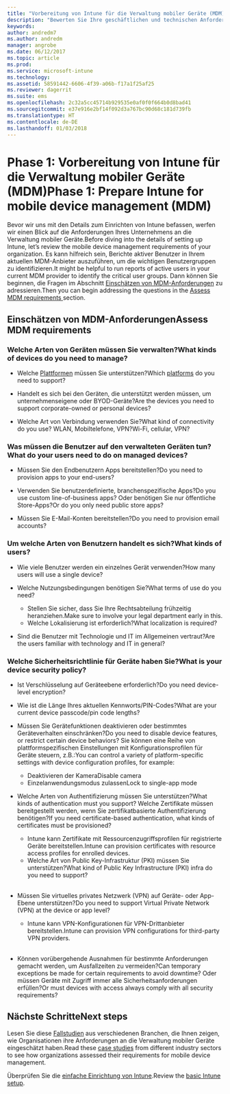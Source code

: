 ```yaml
---
title: "Vorbereitung von Intune für die Verwaltung mobiler Geräte (MDM)"
description: "Bewerten Sie Ihre geschäftlichen und technischen Anforderungen, bevor Sie zu Intune migrieren."
keywords: 
author: andredm7
ms.author: andredm
manager: angrobe
ms.date: 06/12/2017
ms.topic: article
ms.prod: 
ms.service: microsoft-intune
ms.technology: 
ms.assetid: 58591442-6606-4f39-a06b-f17a1f25af25
ms.reviewer: dagerrit
ms.suite: ems
ms.openlocfilehash: 2c32a5cc45714b929535e0af0f0f664b0d8bad41
ms.sourcegitcommit: e37e916e2bf14f092d3a767bc90d68c181d739fb
ms.translationtype: HT
ms.contentlocale: de-DE
ms.lasthandoff: 01/03/2018
---
```

# <a name="phase-1-prepare-intune-for-mobile-device-management-mdm"></a><span data-ttu-id="62cf2-103">Phase 1: Vorbereitung von Intune für die Verwaltung mobiler Geräte (MDM)</span><span class="sxs-lookup"><span data-stu-id="62cf2-103">Phase 1: Prepare Intune for mobile device management (MDM)</span></span>

<span data-ttu-id="62cf2-104">Bevor wir uns mit den Details zum Einrichten von Intune befassen, werfen wir einen Blick auf die Anforderungen Ihres Unternehmens an die Verwaltung mobiler Geräte.</span><span class="sxs-lookup"><span data-stu-id="62cf2-104">Before diving into the details of setting up Intune, let’s review the mobile device management requirements of your organization.</span></span> <span data-ttu-id="62cf2-105">Es kann hilfreich sein, Berichte aktiver Benutzer in Ihrem aktuellen MDM-Anbieter auszuführen, um die wichtigen Benutzergruppen zu identifizieren.</span><span class="sxs-lookup"><span data-stu-id="62cf2-105">It might be helpful to run reports of active users in your current MDM provider to identify the critical user groups.</span></span> <span data-ttu-id="62cf2-106">Dann können Sie beginnen, die Fragen im Abschnitt [Einschätzen von MDM-Anforderungen](migration-guide-prepare.md#assess-mdm-requirements) zu adressieren.</span><span class="sxs-lookup"><span data-stu-id="62cf2-106">Then you can begin addressing the questions in the [Assess MDM requirements ](migration-guide-prepare.md#assess-mdm-requirements) section.</span></span>

## <a name="assess-mdm-requirements"></a><span data-ttu-id="62cf2-107">Einschätzen von MDM-Anforderungen</span><span class="sxs-lookup"><span data-stu-id="62cf2-107">Assess MDM requirements</span></span>

### <a name="what-kinds-of-devices-do-you-need-to-manage"></a><span data-ttu-id="62cf2-108">Welche Arten von Geräten müssen Sie verwalten?</span><span class="sxs-lookup"><span data-stu-id="62cf2-108">What kinds of devices do you need to manage?</span></span>

-   <span data-ttu-id="62cf2-109">Welche [Plattformen](supported-devices-browsers.md) müssen Sie unterstützen?</span><span class="sxs-lookup"><span data-stu-id="62cf2-109">Which [platforms](supported-devices-browsers.md) do you need to support?</span></span>

-   <span data-ttu-id="62cf2-110">Handelt es sich bei den Geräten, die unterstützt werden müssen, um unternehmenseigene oder BYOD-Geräte?</span><span class="sxs-lookup"><span data-stu-id="62cf2-110">Are the devices you need to support corporate-owned or personal devices?</span></span>

-   <span data-ttu-id="62cf2-111">Welche Art von Verbindung verwenden Sie?</span><span class="sxs-lookup"><span data-stu-id="62cf2-111">What kind of connectivity do you use?</span></span> <span data-ttu-id="62cf2-112">WLAN, Mobiltelefone, VPN?</span><span class="sxs-lookup"><span data-stu-id="62cf2-112">Wi-Fi, cellular, VPN?</span></span>

### <a name="what-do-your-users-need-to-do-on-managed-devices"></a><span data-ttu-id="62cf2-113">Was müssen die Benutzer auf den verwalteten Geräten tun?</span><span class="sxs-lookup"><span data-stu-id="62cf2-113">What do your users need to do on managed devices?</span></span>

-   <span data-ttu-id="62cf2-114">Müssen Sie den Endbenutzern Apps bereitstellen?</span><span class="sxs-lookup"><span data-stu-id="62cf2-114">Do you need to provision apps to your end-users?</span></span>

-   <span data-ttu-id="62cf2-115">Verwenden Sie benutzerdefinierte, branchenspezifische Apps?</span><span class="sxs-lookup"><span data-stu-id="62cf2-115">Do you use custom line-of-business apps?</span></span> <span data-ttu-id="62cf2-116">Oder benötigen Sie nur öffentliche Store-Apps?</span><span class="sxs-lookup"><span data-stu-id="62cf2-116">Or do you only need public store apps?</span></span>

-   <span data-ttu-id="62cf2-117">Müssen Sie E-Mail-Konten bereitstellen?</span><span class="sxs-lookup"><span data-stu-id="62cf2-117">Do you need to provision email accounts?</span></span>

### <a name="what-kinds-of-users"></a><span data-ttu-id="62cf2-118">Um welche Arten von Benutzern handelt es sich?</span><span class="sxs-lookup"><span data-stu-id="62cf2-118">What kinds of users?</span></span>

-   <span data-ttu-id="62cf2-119">Wie viele Benutzer werden ein einzelnes Gerät verwenden?</span><span class="sxs-lookup"><span data-stu-id="62cf2-119">How many users will use a single device?</span></span>

-   <span data-ttu-id="62cf2-120">Welche Nutzungsbedingungen benötigen Sie?</span><span class="sxs-lookup"><span data-stu-id="62cf2-120">What terms of use do you need?</span></span>

    -   <span data-ttu-id="62cf2-121">Stellen Sie sicher, dass Sie Ihre Rechtsabteilung frühzeitig heranziehen.</span><span class="sxs-lookup"><span data-stu-id="62cf2-121">Make sure to involve your legal department early in this.</span></span>
    -   <span data-ttu-id="62cf2-122">Welche Lokalisierung ist erforderlich?</span><span class="sxs-lookup"><span data-stu-id="62cf2-122">What localization is required?</span></span>

-   <span data-ttu-id="62cf2-123">Sind die Benutzer mit Technologie und IT im Allgemeinen vertraut?</span><span class="sxs-lookup"><span data-stu-id="62cf2-123">Are the users familiar with technology and IT in general?</span></span>

### <a name="what-is-your-device-security-policy"></a><span data-ttu-id="62cf2-124">Welche Sicherheitsrichtlinie für Geräte haben Sie?</span><span class="sxs-lookup"><span data-stu-id="62cf2-124">What is your device security policy?</span></span>

- <span data-ttu-id="62cf2-125">Ist Verschlüsselung auf Geräteebene erforderlich?</span><span class="sxs-lookup"><span data-stu-id="62cf2-125">Do you need device-level encryption?</span></span>

- <span data-ttu-id="62cf2-126">Wie ist die Länge Ihres aktuellen Kennworts/PIN-Codes?</span><span class="sxs-lookup"><span data-stu-id="62cf2-126">What are your current device passcode/pin code lengths?</span></span>

- <span data-ttu-id="62cf2-127">Müssen Sie Gerätefunktionen deaktivieren oder bestimmtes Geräteverhalten einschränken?</span><span class="sxs-lookup"><span data-stu-id="62cf2-127">Do you need to disable device features, or restrict certain device behaviors?</span></span> <span data-ttu-id="62cf2-128">Sie können eine Reihe von plattformspezifischen Einstellungen mit Konfigurationsprofilen für Geräte steuern, z.B.:</span><span class="sxs-lookup"><span data-stu-id="62cf2-128">You can control a variety of platform-specific settings with device configuration profiles, for example:</span></span>
    - <span data-ttu-id="62cf2-129">Deaktivieren der Kamera</span><span class="sxs-lookup"><span data-stu-id="62cf2-129">Disable camera</span></span>
    - <span data-ttu-id="62cf2-130">Einzelanwendungsmodus zulassen</span><span class="sxs-lookup"><span data-stu-id="62cf2-130">Lock to single-app mode</span></span><br/>

- <span data-ttu-id="62cf2-131">Welche Arten von Authentifizierung müssen Sie unterstützen?</span><span class="sxs-lookup"><span data-stu-id="62cf2-131">What kinds of authentication must you support?</span></span> <span data-ttu-id="62cf2-132">Welche Zertifikate müssen bereitgestellt werden, wenn Sie zertifikatbasierte Authentifizierung benötigen?</span><span class="sxs-lookup"><span data-stu-id="62cf2-132">If you need certificate-based authentication, what kinds of certificates must be provisioned?</span></span>
  - <span data-ttu-id="62cf2-133">Intune kann Zertifikate mit Ressourcenzugriffsprofilen für registrierte Geräte bereitstellen.</span><span class="sxs-lookup"><span data-stu-id="62cf2-133">Intune can provision certificates with resource access profiles for enrolled devices.</span></span>
  -   <span data-ttu-id="62cf2-134">Welche Art von Public Key-Infrastruktur (PKI) müssen Sie unterstützen?</span><span class="sxs-lookup"><span data-stu-id="62cf2-134">What kind of Public Key Infrastructure (PKI) infra do you need to support?</span></span>
  <br></br>
- <span data-ttu-id="62cf2-135">Müssen Sie virtuelles privates Netzwerk (VPN) auf Geräte- oder App-Ebene unterstützen?</span><span class="sxs-lookup"><span data-stu-id="62cf2-135">Do you need to support Virtual Private Network (VPN) at the device or app level?</span></span>

  -   <span data-ttu-id="62cf2-136">Intune kann VPN-Konfigurationen für VPN-Drittanbieter bereitstellen.</span><span class="sxs-lookup"><span data-stu-id="62cf2-136">Intune can provision VPN configurations for third-party VPN providers.</span></span>
  <br/><br/>
- <span data-ttu-id="62cf2-137">Können vorübergehende Ausnahmen für bestimmte Anforderungen gemacht werden, um Ausfallzeiten zu vermeiden?</span><span class="sxs-lookup"><span data-stu-id="62cf2-137">Can temporary exceptions be made for certain requirements to avoid downtime?</span></span> <span data-ttu-id="62cf2-138">Oder müssen Geräte mit Zugriff immer alle Sicherheitsanforderungen erfüllen?</span><span class="sxs-lookup"><span data-stu-id="62cf2-138">Or must devices with access always comply with all security requirements?</span></span>

## <a name="next-steps"></a><span data-ttu-id="62cf2-139">Nächste Schritte</span><span class="sxs-lookup"><span data-stu-id="62cf2-139">Next steps</span></span>
<span data-ttu-id="62cf2-140">Lesen Sie diese [Fallstudien](https://customers.microsoft.com/story/mwh-global-now-part-of-stantec-secures-mobile-devices-with-intune) aus verschiedenen Branchen, die Ihnen zeigen, wie Organisationen ihre Anforderungen an die Verwaltung mobiler Geräte eingeschätzt haben.</span><span class="sxs-lookup"><span data-stu-id="62cf2-140">Read these [case studies](https://customers.microsoft.com/story/mwh-global-now-part-of-stantec-secures-mobile-devices-with-intune) from different industry sectors to see how organizations assessed their requirements for mobile device management.</span></span>

<span data-ttu-id="62cf2-141">Überprüfen Sie die [einfache Einrichtung von Intune](migration-guide-setup.md).</span><span class="sxs-lookup"><span data-stu-id="62cf2-141">Review the [basic Intune setup](migration-guide-setup.md).</span></span>

